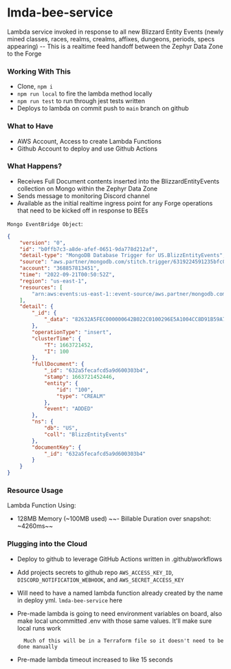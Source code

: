 # lmda-bee-service
Lambda service invoked in response to all new Blizzard Entity Events (newly mined classes, races, realms, crealms, affixes, dungeons, periods, specs appearing) -- This is a realtime feed handoff between the Zephyr Data Zone to the Forge

### Working With This
- Clone, `npm i`
- `npm run local` to fire the lambda method locally
- `npm run test` to run through jest tests written
- Deploys to lambda on commit push to `main` branch on github

### What to Have
- AWS Account, Access to create Lambda Functions
- Github Account to deploy and use Github Actions

### What Happens?
- Receives Full Document contents inserted into the BlizzardEntityEvents collection on Mongo within the Zephyr Data Zone
- Sends message to monitoring Discord channel
- Available as the initial realtime ingress point for any Forge operations that need to be kicked off in response to BEEs


`Mongo EventBridge Object`:
```json
{
    "version": "0",
    "id": "b0ffb7c3-a8de-afef-0651-9da778d212af",
    "detail-type": "MongoDB Database Trigger for US.BlizzEntityEvents",
    "source": "aws.partner/mongodb.com/stitch.trigger/6319224591235bfc07cc4020",
    "account": "368857813451",
    "time": "2022-09-21T00:50:52Z",
    "region": "us-east-1",
    "resources": [
        "arn:aws:events:us-east-1::event-source/aws.partner/mongodb.com/stitch.trigger/6319224591235bfc07cc4020"
    ],
    "detail": {
        "_id": {
            "_data": "82632A5FEC000000642B022C0100296E5A1004CC8D91B59A7940908198111A15A1667746645F69640064632A5FECAFCD5A9D600303B40004"
        },
        "operationType": "insert",
        "clusterTime": {
            "T": 1663721452,
            "I": 100
        },
        "fullDocument": {
            "_id": "632a5fecafcd5a9d600303b4",
            "stamp": 1663721452446,
            "entity": {
                "id": "100",
                "type": "CREALM"
            },
            "event": "ADDED"
        },
        "ns": {
            "db": "US",
            "coll": "BlizzEntityEvents"
        },
        "documentKey": {
            "_id": "632a5fecafcd5a9d600303b4"
        }
    }
}
```


### Resource Usage
Lambda Function Using:
- 128MB Memory (~100MB used)
~~- Billable Duration over snapshot: ~4260ms~~

### Plugging into the Cloud
- Deploy to github to leverage GitHub Actions written in .github\workflows
- Add projects secrets to github repo `AWS_ACCESS_KEY_ID`, `DISCORD_NOTIFICATION_WEBHOOK`, and `AWS_SECRET_ACCESS_KEY`
- Will need to have a named lambda function already created by the name in deploy yml. `lmda-bee-service` here
- Pre-made lambda is going to need environment variables on board, also make local uncommitted .env with those same values. It'll make sure local runs work


        Much of this will be in a Terraform file so it doesn't need to be done manually
- Pre-made lambda timeout increased to like 15 seconds
